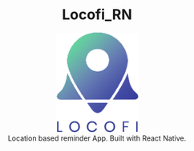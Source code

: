 <h1 align="center"> Locofi_RN </h1>

<p align="center">
  <img src="https://raw.githubusercontent.com/NihalSargaiya9/locofi_RN/master/src/images/Logo.png" width="165" height="200">
 <br> Location based reminder App. Built with React Native.
</p>
